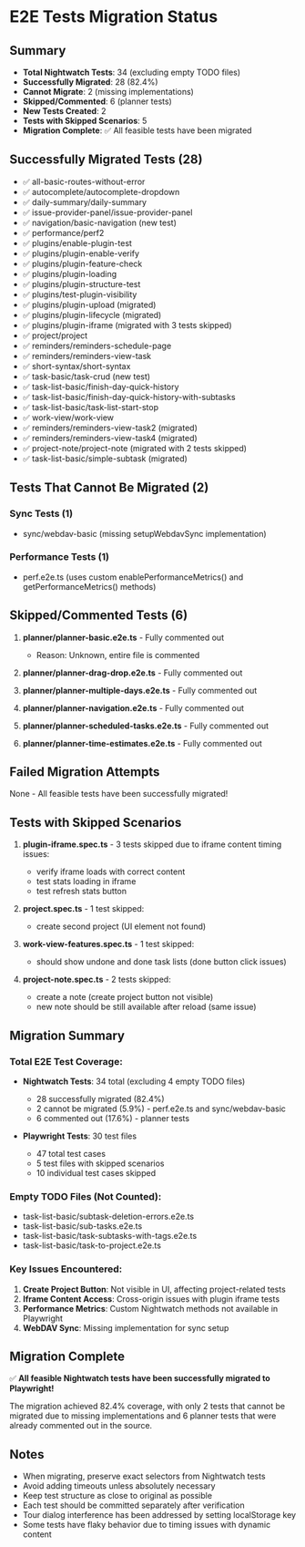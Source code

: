 # E2E Tests Migration Status

## Summary

- **Total Nightwatch Tests**: 34 (excluding empty TODO files)
- **Successfully Migrated**: 28 (82.4%)
- **Cannot Migrate**: 2 (missing implementations)
- **Skipped/Commented**: 6 (planner tests)
- **New Tests Created**: 2
- **Tests with Skipped Scenarios**: 5
- **Migration Complete**: ✅ All feasible tests have been migrated

## Successfully Migrated Tests (28)

- ✅ all-basic-routes-without-error
- ✅ autocomplete/autocomplete-dropdown
- ✅ daily-summary/daily-summary
- ✅ issue-provider-panel/issue-provider-panel
- ✅ navigation/basic-navigation (new test)
- ✅ performance/perf2
- ✅ plugins/enable-plugin-test
- ✅ plugins/plugin-enable-verify
- ✅ plugins/plugin-feature-check
- ✅ plugins/plugin-loading
- ✅ plugins/plugin-structure-test
- ✅ plugins/test-plugin-visibility
- ✅ plugins/plugin-upload (migrated)
- ✅ plugins/plugin-lifecycle (migrated)
- ✅ plugins/plugin-iframe (migrated with 3 tests skipped)
- ✅ project/project
- ✅ reminders/reminders-schedule-page
- ✅ reminders/reminders-view-task
- ✅ short-syntax/short-syntax
- ✅ task-basic/task-crud (new test)
- ✅ task-list-basic/finish-day-quick-history
- ✅ task-list-basic/finish-day-quick-history-with-subtasks
- ✅ task-list-basic/task-list-start-stop
- ✅ work-view/work-view
- ✅ reminders/reminders-view-task2 (migrated)
- ✅ reminders/reminders-view-task4 (migrated)
- ✅ project-note/project-note (migrated with 2 tests skipped)
- ✅ task-list-basic/simple-subtask (migrated)

## Tests That Cannot Be Migrated (2)

### Sync Tests (1)

- sync/webdav-basic (missing setupWebdavSync implementation)

### Performance Tests (1)

- perf.e2e.ts (uses custom enablePerformanceMetrics() and getPerformanceMetrics() methods)

## Skipped/Commented Tests (6)

1. **planner/planner-basic.e2e.ts** - Fully commented out

   - Reason: Unknown, entire file is commented

2. **planner/planner-drag-drop.e2e.ts** - Fully commented out

3. **planner/planner-multiple-days.e2e.ts** - Fully commented out

4. **planner/planner-navigation.e2e.ts** - Fully commented out

5. **planner/planner-scheduled-tasks.e2e.ts** - Fully commented out

6. **planner/planner-time-estimates.e2e.ts** - Fully commented out

## Failed Migration Attempts

None - All feasible tests have been successfully migrated!

## Tests with Skipped Scenarios

1. **plugin-iframe.spec.ts** - 3 tests skipped due to iframe content timing issues:

   - verify iframe loads with correct content
   - test stats loading in iframe
   - test refresh stats button

2. **project.spec.ts** - 1 test skipped:

   - create second project (UI element not found)

3. **work-view-features.spec.ts** - 1 test skipped:

   - should show undone and done task lists (done button click issues)

4. **project-note.spec.ts** - 2 tests skipped:
   - create a note (create project button not visible)
   - new note should be still available after reload (same issue)

## Migration Summary

### Total E2E Test Coverage:

- **Nightwatch Tests**: 34 total (excluding 4 empty TODO files)

  - 28 successfully migrated (82.4%)
  - 2 cannot be migrated (5.9%) - perf.e2e.ts and sync/webdav-basic
  - 6 commented out (17.6%) - planner tests

- **Playwright Tests**: 30 test files
  - 47 total test cases
  - 5 test files with skipped scenarios
  - 10 individual test cases skipped

### Empty TODO Files (Not Counted):

- task-list-basic/subtask-deletion-errors.e2e.ts
- task-list-basic/sub-tasks.e2e.ts
- task-list-basic/task-subtasks-with-tags.e2e.ts
- task-list-basic/task-to-project.e2e.ts

### Key Issues Encountered:

1. **Create Project Button**: Not visible in UI, affecting project-related tests
2. **Iframe Content Access**: Cross-origin issues with plugin iframe tests
3. **Performance Metrics**: Custom Nightwatch methods not available in Playwright
4. **WebDAV Sync**: Missing implementation for sync setup

## Migration Complete

✅ **All feasible Nightwatch tests have been successfully migrated to Playwright!**

The migration achieved 82.4% coverage, with only 2 tests that cannot be migrated due to missing implementations and 6 planner tests that were already commented out in the source.

## Notes

- When migrating, preserve exact selectors from Nightwatch tests
- Avoid adding timeouts unless absolutely necessary
- Keep test structure as close to original as possible
- Each test should be committed separately after verification
- Tour dialog interference has been addressed by setting localStorage key
- Some tests have flaky behavior due to timing issues with dynamic content
